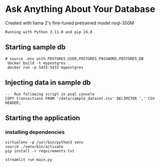 # Ask Anything About Your Database

Created with llama 2's fine-tuned pretrained model nsql-350M

``Running with Python 3.11.0 and pip 24.0``

## Starting sample db

```shell
# source .env with POSTGRES_USER,POSTGRES_PASSWORD,POSTGRES_DB
 docker build -t mypostgres . 
 docker run -p 5433:5432 mypostgres
```

## Injecting data in sample db

```postgresql
--  Run following script in psql console
COPY transactions FROM '/data/sample_dataset.csv' DELIMITER ',' CSV HEADER;
```

## Starting the application

### installing dependencies

```
virtualenv -p /usr/bin/python3 venv
source ./venv/bin/activate  
pip install -r requirements.txt 
```

```shell
streamlit run main.py     
```

